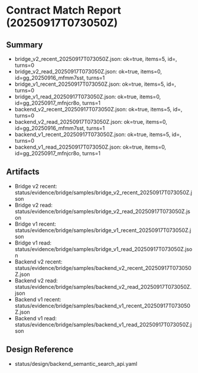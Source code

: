 # Contract Match Report (20250917T073050Z)

## Summary
- bridge_v2_recent_20250917T073050Z.json: ok=true, items=5, id=, turns=0
- bridge_v2_read_20250917T073050Z.json: ok=true, items=0, id=gg_20250916_mfmm7sst, turns=1
- bridge_v1_recent_20250917T073050Z.json: ok=true, items=5, id=, turns=0
- bridge_v1_read_20250917T073050Z.json: ok=true, items=0, id=gg_20250917_mfnjcr8o, turns=1
- backend_v2_recent_20250917T073050Z.json: ok=true, items=5, id=, turns=0
- backend_v2_read_20250917T073050Z.json: ok=true, items=0, id=gg_20250916_mfmm7sst, turns=1
- backend_v1_recent_20250917T073050Z.json: ok=true, items=5, id=, turns=0
- backend_v1_read_20250917T073050Z.json: ok=true, items=0, id=gg_20250917_mfnjcr8o, turns=1

## Artifacts
- Bridge v2 recent: status/evidence/bridge/samples/bridge_v2_recent_20250917T073050Z.json
- Bridge v2 read:   status/evidence/bridge/samples/bridge_v2_read_20250917T073050Z.json
- Bridge v1 recent: status/evidence/bridge/samples/bridge_v1_recent_20250917T073050Z.json
- Bridge v1 read:   status/evidence/bridge/samples/bridge_v1_read_20250917T073050Z.json
- Backend v2 recent: status/evidence/bridge/samples/backend_v2_recent_20250917T073050Z.json
- Backend v2 read:   status/evidence/bridge/samples/backend_v2_read_20250917T073050Z.json
- Backend v1 recent: status/evidence/bridge/samples/backend_v1_recent_20250917T073050Z.json
- Backend v1 read:   status/evidence/bridge/samples/backend_v1_read_20250917T073050Z.json

## Design Reference
- status/design/backend_semantic_search_api.yaml

